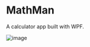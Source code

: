 # MathMan
A calculator app built with WPF.

![image](https://user-images.githubusercontent.com/66894537/202859682-af88fc00-efd0-4c50-b61c-40d346a71328.png)
